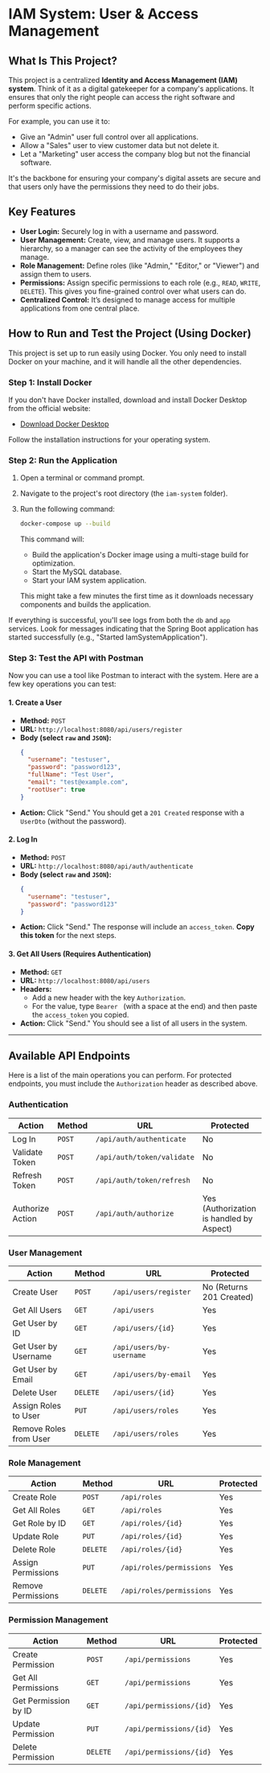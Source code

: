 # IAM System: User & Access Management

## What Is This Project?

This project is a centralized **Identity and Access Management (IAM) system**. Think of it as a digital gatekeeper for a company's applications. It ensures that only the right people can access the right software and perform specific actions.

For example, you can use it to:
-   Give an "Admin" user full control over all applications.
-   Allow a "Sales" user to view customer data but not delete it.
-   Let a "Marketing" user access the company blog but not the financial software.

It's the backbone for ensuring your company's digital assets are secure and that users only have the permissions they need to do their jobs.

## Key Features

*   **User Login:** Securely log in with a username and password.
*   **User Management:** Create, view, and manage users. It supports a hierarchy, so a manager can see the activity of the employees they manage.
*   **Role Management:** Define roles (like "Admin," "Editor," or "Viewer") and assign them to users.
*   **Permissions:** Assign specific permissions to each role (e.g., `READ`, `WRITE`, `DELETE`). This gives you fine-grained control over what users can do.
*   **Centralized Control:** It’s designed to manage access for multiple applications from one central place.

## How to Run and Test the Project (Using Docker)

This project is set up to run easily using Docker. You only need to install Docker on your machine, and it will handle all the other dependencies.

### Step 1: Install Docker

If you don't have Docker installed, download and install Docker Desktop from the official website:

*   [Download Docker Desktop](https://www.docker.com/products/docker-desktop)

Follow the installation instructions for your operating system.

### Step 2: Run the Application

1.  Open a terminal or command prompt.
2.  Navigate to the project's root directory (the `iam-system` folder).
3.  Run the following command:
    ```bash
    docker-compose up --build
    ```

    This command will:
    *   Build the application's Docker image using a multi-stage build for optimization.
    *   Start the MySQL database.
    *   Start your IAM system application.

    This might take a few minutes the first time as it downloads necessary components and builds the application.

If everything is successful, you'll see logs from both the `db` and `app` services. Look for messages indicating that the Spring Boot application has started successfully (e.g., "Started IamSystemApplication").

### Step 3: Test the API with Postman

Now you can use a tool like Postman to interact with the system. Here are a few key operations you can test:

#### 1. Create a User

*   **Method:** `POST`
*   **URL:** `http://localhost:8080/api/users/register`
*   **Body (select `raw` and `JSON`):**
    ```json
    {
      "username": "testuser",
      "password": "password123",
      "fullName": "Test User",
      "email": "test@example.com",
      "rootUser": true
    }
    ```
*   **Action:** Click "Send." You should get a `201 Created` response with a `UserDto` (without the password).

#### 2. Log In

*   **Method:** `POST`
*   **URL:** `http://localhost:8080/api/auth/authenticate`
*   **Body (select `raw` and `JSON`):**
    ```json
    {
      "username": "testuser",
      "password": "password123"
    }
    ```
*   **Action:** Click "Send." The response will include an `access_token`. **Copy this token** for the next steps.

#### 3. Get All Users (Requires Authentication)

*   **Method:** `GET`
*   **URL:** `http://localhost:8080/api/users`
*   **Headers:**
    *   Add a new header with the key `Authorization`.
    *   For the value, type `Bearer ` (with a space at the end) and then paste the `access_token` you copied.
*   **Action:** Click "Send." You should see a list of all users in the system.

---

## Available API Endpoints

Here is a list of the main operations you can perform. For protected endpoints, you must include the `Authorization` header as described above.

### Authentication
| Action | Method | URL | Protected |
| --- | --- | --- | --- |
| Log In | `POST` | `/api/auth/authenticate` | No |
| Validate Token | `POST` | `/api/auth/token/validate` | No |
| Refresh Token | `POST` | `/api/auth/token/refresh` | No |
| Authorize Action | `POST` | `/api/auth/authorize` | Yes (Authorization is handled by Aspect) |

### User Management
| Action | Method | URL | Protected |
| --- | --- | --- | --- |
| Create User | `POST` | `/api/users/register` | No (Returns 201 Created) |
| Get All Users | `GET` | `/api/users` | Yes |
| Get User by ID | `GET` | `/api/users/{id}` | Yes |
| Get User by Username | `GET` | `/api/users/by-username` | Yes |
| Get User by Email | `GET` | `/api/users/by-email` | Yes |
| Delete User | `DELETE`| `/api/users/{id}` | Yes |
| Assign Roles to User | `PUT` | `/api/users/roles` | Yes |
| Remove Roles from User| `DELETE`| `/api/users/roles` | Yes |

### Role Management
| Action | Method | URL | Protected |
| --- | --- | --- | --- |
| Create Role | `POST` | `/api/roles` | Yes |
| Get All Roles | `GET` | `/api/roles` | Yes |
| Get Role by ID | `GET` | `/api/roles/{id}` | Yes |
| Update Role | `PUT` | `/api/roles/{id}` | Yes |
| Delete Role | `DELETE`| `/api/roles/{id}` | Yes |
| Assign Permissions | `PUT` | `/api/roles/permissions` | Yes |
| Remove Permissions | `DELETE`| `/api/roles/permissions` | Yes |

### Permission Management
| Action | Method | URL | Protected |
| --- | --- | --- | --- |
| Create Permission | `POST` | `/api/permissions` | Yes |
| Get All Permissions | `GET` | `/api/permissions` | Yes |
| Get Permission by ID| `GET` | `/api/permissions/{id}`| Yes |
| Update Permission | `PUT` | `/api/permissions/{id}`| Yes |
| Delete Permission | `DELETE`| `/api/permissions/{id}`| Yes |